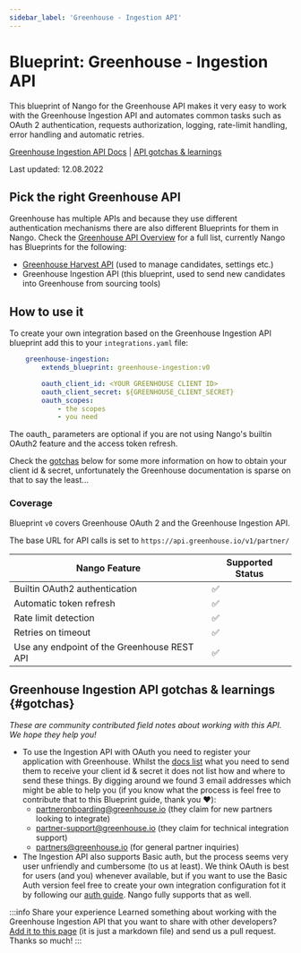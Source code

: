 ```yaml
---
sidebar_label: 'Greenhouse - Ingestion API'
---
```


# Blueprint: Greenhouse - Ingestion API

This blueprint of Nango for the Greenhouse API makes it very easy to work with the Greenhouse Ingestion API and automates common tasks such as OAuth 2 authentication, requests authorization, logging, rate-limit handling, error handling and automatic retries.

[Greenhouse Ingestion API Docs](https://developers.greenhouse.io/candidate-ingestion.html)  |  [API gotchas & learnings](#gotchas)

Last updated: 12.08.2022

## Pick the right Greenhouse API
Greenhouse has multiple APIs and because they use different authentication mechanisms there are also different Blueprints for them in Nango. Check the [Greenhouse API Overview](https://developers.greenhouse.io/) for a full list, currently Nango has Blueprints for the following:

- [Greenhouse Harvest API](blueprint-catalog/blueprint-greenhouse-harvest.md) (used to manage candidates, settings etc.)
- Greenhouse Ingestion API (this blueprint, used to send new candidates into Greenhouse from sourcing tools)

## How to use it
To create your own integration based on the Greenhouse Ingestion API blueprint add this to your `integrations.yaml` file:

```yaml title=integrations.yaml
    greenhouse-ingestion:
        extends_blueprint: greenhouse-ingestion:v0

        oauth_client_id: <YOUR GREENHOUSE CLIENT ID>
        oauth_client_secret: ${GREENHOUSE_CLIENT_SECRET}
        oauth_scopes:
            - the scopes
            - you need
```
The oauth_ parameters are optional if you are not using Nango's builtin OAuth2 feature and the access token refresh.

Check the [gotchas](#gotchas) below for some more information on how to obtain your client id & secret, unfortunately the Greenhouse documentation is sparse on that to say the least...

### Coverage
Blueprint `v0` covers Greenhouse OAuth 2 and the Greenhouse Ingestion API.

The base URL for API calls is set to `https://api.greenhouse.io/v1/partner/`

| Nango Feature | Supported Status | 
|---|---|
| Builtin OAuth2 authentication | ✅  |
| Automatic token refresh | ✅  | 
| Rate limit detection | ✅ |
| Retries on timeout | ✅ |
| Use any endpoint of the Greenhouse REST API | ✅ |

## Greenhouse Ingestion API gotchas & learnings {#gotchas}
_These are community contributed field notes about working with this API. We hope they help you!_

- To use the Ingestion API with OAuth you need to register your application with Greenhouse. Whilst the [docs list](https://developers.greenhouse.io/candidate-ingestion.html#authentication) what you need to send them to receive your client id & secret it does not list how and where to send these things. By digging around we found 3 email addresses which might be able to help you (if you know what the process is feel free to contribute that to this Blueprint guide, thank you ❤️):
    - partneronboarding@greenhouse.io (they claim for new partners looking to integrate)
    - partner-support@greenhouse.io (they claim for technical integration support)
    - partners@greenhouse.io (for general partner inquiries)
- The Ingestion API also supports Basic auth, but the process seems very user unfriendly and cumbersome (to us at least). We think OAuth is best for users (and you) whenever available, but if you want to use the Basic Auth version feel free to create your own integration configuration fot it by following our [auth guide](guides/auth.md). Nango fully supports that as well.

:::info Share your experience
Learned something about working with the Greenhouse Ingestion API that you want to share with other developers? [Add it to this page](https://Greenhouse.com/NangoHQ/nango/edit/main/docs/docs/blueprint-catalog/blueprint-greenhouse-ingestion.md) (it is just a markdown file) and send us a pull request. Thanks so much!
:::